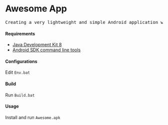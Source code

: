 # Awesome App

<pre>Creating a very lightweight and simple Android application without Android Studio, Gradle etc.</pre>

<h4>Requirements</h4>
<ul><li><a href="http://www.oracle.com/technetwork/java/javase/downloads/index.html" >Java Development Kit 8</a></li>
<li><a href="https://developer.android.com/sdk/#command-tools" >Android SDK command line tools</a></li></ul>

<h4>Configurations</h4>
<p>Edit <code>Env.bat</code></p>

<h4>Build</h4>
<p>Run <code>Build.bat</code></p>

<h4>Usage</h4>
<p>Install and run <code>Awesome.apk</code></p>
